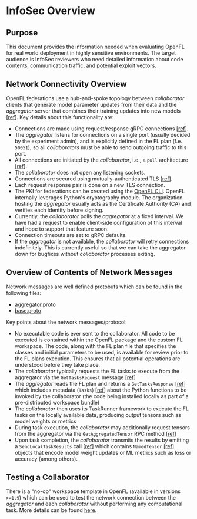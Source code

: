 # InfoSec Overview

## Purpose
This document provides the information needed when evaluating OpenFL for real world deployment in highly sensitive environments. The target audience is InfoSec reviewers who need detailed information about code contents, communication traffic, and potential exploit vectors.

## Network Connectivity Overview
OpenFL federations use a hub-and-spoke topology between _collaborator_ clients that generate model parameter updates from their data and the _aggregator_ server that combines their training updates into new models [[ref](https://openfl.readthedocs.io/en/latest/about/features_index/taskrunner.html)]. Key details about this functionality are:
* Connections are made using request/response gRPC connections [[ref](https://grpc.io/docs/what-is-grpc/core-concepts/)].
* The _aggregator_ listens for connections on a single port (usually decided by the experiment admin), and is explicitly defined in the FL plan (f.e. `50051`), so all _collaborators_ must be able to send outgoing traffic to this port.
* All connections are initiated by the _collaborator_, i.e., a `pull` architecture [[ref](https://karlchris.github.io/data-engineering/data-ingestion/push-pull/#pull)].
* The _collaborator_ does not open any listening sockets.
* Connections are secured using mutually-authenticated TLS [[ref](https://www.cloudflare.com/learning/access-management/what-is-mutual-tls/)].
* Each request response pair is done on a new TLS connection.
* The PKI for federations can be created using the [OpenFL CLI](https://openfl.readthedocs.io/en/latest/about/features_index/taskrunner.html#step-2-configure-the-federation). OpenFL internally leverages Python's cryptography module. The organization hosting the _aggregator_ usually acts as the Certificate Authority (CA) and verifies each identity before signing.
* Currently, the _collaborator_ polls the _aggregator_ at a fixed interval. We have had a request to enable client-side configuration of this interval and hope to support that feature soon.
* Connection timeouts are set to gRPC defaults.
* If the _aggregator_ is not available, the _collaborator_ will retry connections indefinitely. This is currently useful so that we can take the aggregator down for bugfixes without _collaborator_ processes exiting.

## Overview of Contents of Network Messages
Network messages are well defined protobufs which can be found in the following files:
- [aggregator.proto](https://github.com/securefederatedai/openfl/blob/develop/openfl/protocols/aggregator.proto)
- [base.proto](https://github.com/securefederatedai/openfl/blob/develop/openfl/protocols/base.proto)

Key points about the network messages/protocol:
* No executable code is ever sent to the collaborator. All code to be executed is contained within the OpenFL package and the custom FL workspace. The code, along with the FL plan file that specifies the classes and initial parameters to be used, is available for review prior to the FL plans execution. This ensures that all potential operations are understood before they take place.
* The _collaborator_ typically requests the FL tasks to execute from the aggregator via the `GetTasksRequest` message [[ref](https://github.com/securefederatedai/openfl/blob/develop/openfl/protocols/aggregator.proto#L34)]
* The _aggregator_ reads the FL plan and returns a `GetTasksResponse` [[ref](https://github.com/securefederatedai/openfl/blob/develop/openfl/protocols/aggregator.proto#L45)] which includes metadata (`Tasks`) [[ref](https://github.com/securefederatedai/openfl/blob/develop/openfl/protocols/aggregator.proto#L38)] about the Python functions to be invoked by the collaborator (the code being installed locally as part of a pre-distributed workspace bundle)
* The _collaborator_ then uses its TaskRunner framework to execute the FL tasks on the locally available data, producing output tensors such as model weights or metrics
* During task execution, the _collaborator_ may additionally request tensors from the aggregator via the `GetAggregatedTensor` RPC method [[ref](https://openfl.readthedocs.io/en/latest/reference/_autosummary/openfl.transport.grpc.aggregator_server.AggregatorGRPCServer.html#openfl.transport.grpc.aggregator_server.AggregatorGRPCServer.GetAggregatedTensor)]
* Upon task completion, the _collaborator_ transmits the results by emitting a `SendLocalTaskResults` call [[ref](https://openfl.readthedocs.io/en/latest/reference/_autosummary/openfl.transport.grpc.aggregator_server.AggregatorGRPCServer.html#openfl.transport.grpc.aggregator_server.AggregatorGRPCServer.SendLocalTaskResults)] which contains `NamedTensor` [[ref](https://github.com/securefederatedai/openfl/blob/develop/openfl/protocols/base.proto#L11)] objects that encode model weight updates or ML metrics such as loss or accuracy (among others).

## Testing a Collaborator
There is a "no-op" workspace template in OpenFL (available in versions `>=1.9`) which can be used to test the network connection between the _aggregator_ and each _collaborator_ without performing any computational task. More details can be found [here](https://github.com/securefederatedai/openfl/tree/develop/openfl-workspace/no-op#overview).
